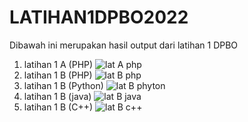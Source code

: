# LATIHAN1DPBO2022

Dibawah ini merupakan hasil output dari latihan 1 DPBO 
1. latihan 1 A (PHP)
![lat A php](https://user-images.githubusercontent.com/99659380/153897590-20bb9b36-2db9-4f0d-bfde-71dc2e08fb6e.png)
2. latihan 1 B (PHP)
![lat B php](https://user-images.githubusercontent.com/99659380/153897641-e2b1d312-ebac-413d-9ab2-494e73a3bdfe.png)
3. latihan 1 B (Python)
![lat B phyton](https://user-images.githubusercontent.com/99659380/153897651-2d830b0d-ae3a-4a14-90a2-2f643bf824df.png)
4. latihan 1 B (java)
![lat B java](https://user-images.githubusercontent.com/99659380/153897694-bf0e77cf-e918-4965-875b-149f878d9124.png)
5. latihan 1 B (C++)
![lat B c++](https://user-images.githubusercontent.com/99659380/153897702-777dff4d-89ac-4f35-aa08-b0ed3bbf1ba7.png)
